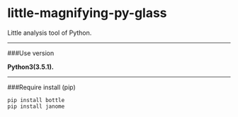 # little-magnifying-py-glass
Little analysis tool of Python.

-------
###Use version

**Python3(3.5.1).**

-------
###Require install (pip)	pip install bottle	pip install janome